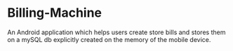 # Billing-Machine
An Android application which helps users create store bills and stores them on a mySQL db explicitly created on the memory of the mobile device.
